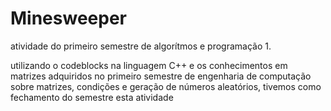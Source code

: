 # Minesweeper
atividade do primeiro semestre de algorítmos e programação 1.


  utilizando o codeblocks na linguagem C++ e os conhecimentos em matrizes adquiridos no primeiro semestre de engenharia de computação sobre matrizes, condições e geração de números aleatórios, tivemos como fechamento do semestre esta atividade
